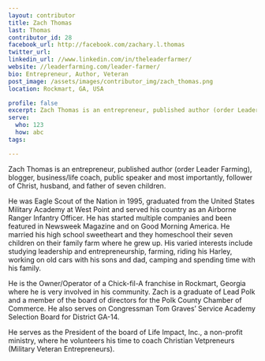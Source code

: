 ```yaml
---
layout: contributor
title: Zach Thomas
last: Thomas
contributor_id: 28
facebook_url: http://facebook.com/zachary.l.thomas
twitter_url: 
linkedin_url: //www.linkedin.com/in/theleaderfarmer/
website: //leaderfarming.com/leader-farmer/
bio: Entrepreneur, Author, Veteran
post_image: /assets/images/contributor_img/zach_thomas.png
location: Rockmart, GA, USA

profile: false
excerpt: Zach Thomas is an entrepreneur, published author (order Leader Farming), blogger, business/life coach, public speaker and most importantly, follower of Christ, husband, and father of seven children.
serve:
  who: 123
  how: abc
tags:

---
```

Zach Thomas is an entrepreneur, published author (order Leader Farming), blogger, business/life coach, public speaker and most importantly, follower of Christ, husband, and father of seven children.

He was Eagle Scout of the Nation in 1995, graduated from the United States Military Academy at West Point and served his country as an Airborne Ranger Infantry Officer. He has started multiple companies and been featured in Newsweek Magazine and on Good Morning America. He married his high school sweetheart and they homeschool their seven children on their family farm where he grew up. His varied interests include studying leadership and entrepreneurship, farming, riding his Harley, working on old cars with his sons and dad, camping and spending time with his family.

He is the Owner/Operator of a Chick-fil-A franchise in Rockmart, Georgia where he is very involved in his community. Zach is a graduate of Lead Polk and a member of the board of directors for the Polk County Chamber of Commerce.  He also serves on Congressman Tom Graves’ Service Academy Selection Board  for District GA-14.

He serves as the President of the board of Life Impact, Inc., a non-profit ministry, where he volunteers his time to coach Christian Vetpreneurs (Military Veteran Entrepreneurs).